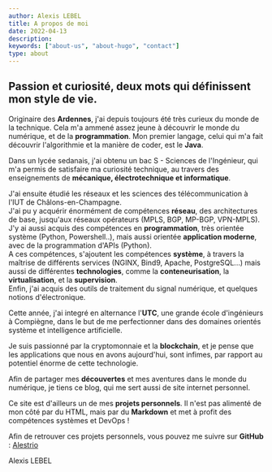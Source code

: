 ```yaml
---
author: Alexis LEBEL
title: A propos de moi
date: 2022-04-13
description:
keywords: ["about-us", "about-hugo", "contact"]
type: about
---
```


**Passion et curiosité, deux mots qui définissent mon style de vie.**
----


Originaire des **Ardennes**, j'ai depuis toujours été très curieux du monde de la technique. Cela m'a ammené assez jeune à découvrir le monde du numérique, et de la **programmation**. Mon premier langage, celui qui m'a fait découvrir l'algorithmie et la manière de coder, est le **Java**.

Dans un lycée sedanais, j'ai obtenu un bac S - Sciences de l'Ingénieur, qui m'a permis de satisfaire ma curiosité technique, au travers des enseignements de **mécanique, électrotechnique et informatique**.

J'ai ensuite étudié les réseaux et les sciences des télécommunication à l'IUT de Châlons-en-Champagne. \
J'ai pu y acquérir énormément de compétences **réseau**, des architectures de base, jusqu'aux réseaux opérateurs (MPLS, BGP, MP-BGP, VPN-MPLS). \
J'y ai aussi acquis des compétences en **programmation**, très orientée système (Python, Powershell..), mais aussi orientée **application moderne**, avec de la programmation d'APIs (Python). \
A ces compétences, s'ajoutent les compétences **système**, à travers la maîtrise de différents services (NGINX, Bind9, Apache, PostgreSQL...) mais aussi de différentes **technologies**, comme la **conteneurisation**, la **virtualisation**, et la **supervision**. \
Enfin, j'ai acquis des outils de traitement du signal numérique, et quelques notions d'électronique.

Cette année, j'ai integré en alternance l'**UTC**, une grande école d'ingénieurs à Compiègne, dans le but de me perfectionner dans des domaines orientés système et intelligence artificielle.

Je suis passionné par la cryptomonnaie et la **blockchain**, et je pense que les applications que nous en avons aujourd'hui, sont infimes, par rapport au potentiel énorme de cette technologie.

Afin de partager mes **découvertes** et mes aventures dans le monde du numérique, je tiens ce blog, qui me sert aussi de site internet personnel.

Ce site est d'ailleurs un de mes **projets personnels**. Il n'est pas alimenté de mon côté par du HTML, mais par du **Markdown** et met à profit des compétences systèmes et DevOps !

Afin de retrouver ces projets personnels, vous pouvez me suivre sur **GitHub** : [Alestrio](https://github.com/alestrio)

Alexis LEBEL